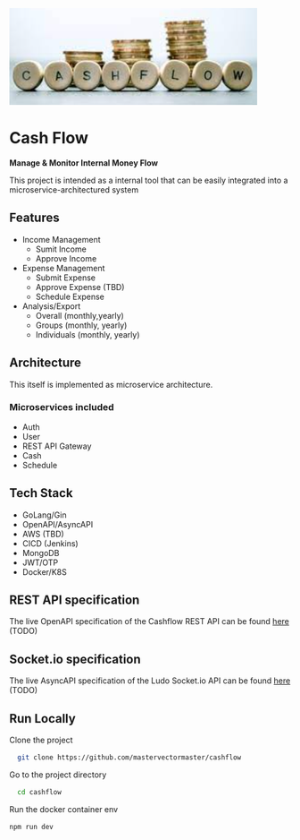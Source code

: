  
![Cashflow Logo](./1.PNG)  

# Cash Flow
**Manage & Monitor Internal Money Flow**

This project is intended as a internal tool that can be easily integrated into a microservice-architectured system

## Features
- Income Management
    - Sumit Income
    - Approve Income
- Expense Management
    - Submit Expense
    - Approve Expense (TBD)
    - Schedule Expense
- Analysis/Export
    - Overall (monthly,yearly)
    - Groups (monthly, yearly)
    - Individuals (monthly, yearly)

## Architecture

This itself is implemented as microservice architecture.

### Microservices included
- Auth
- User
- REST API Gateway
- Cash
- Schedule

## Tech Stack
- GoLang/Gin
- OpenAPI/AsyncAPI
- AWS (TBD)
- CICD (Jenkins)
- MongoDB
- JWT/OTP
- Docker/K8S

## REST API specification

The live OpenAPI specification of the Cashflow REST API can be found [here](https://open-api-test.ludoempire.com/) (TODO)

## Socket.io specification

The live AsyncAPI specification of the Ludo Socket.io API can be found [here](https://async-api-test.ludoempire.com/) (TODO)

 
## Run Locally  
Clone the project  

~~~bash  
  git clone https://github.com/mastervectormaster/cashflow
~~~

Go to the project directory  

~~~bash  
  cd cashflow
~~~

Run the docker container env  

~~~bash  
npm run dev
~~~  
